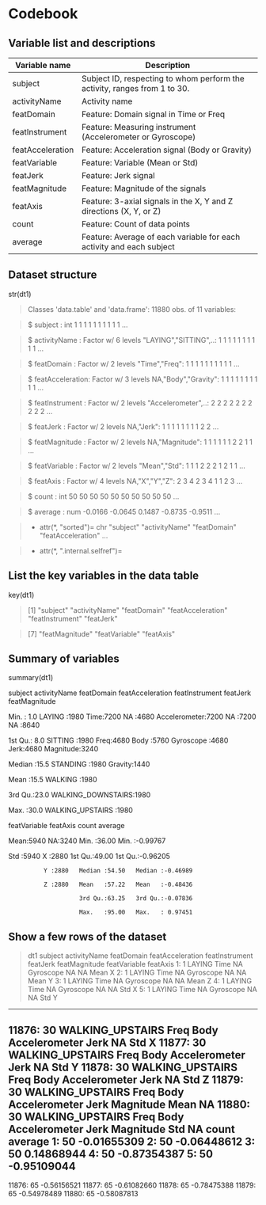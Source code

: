 Codebook
========

Variable list and descriptions
------------------------------

Variable name    | Description
-----------------|-------------
subject          | Subject ID, respecting to whom perform the activity, ranges from 1 to 30.
activityName     | Activity name
featDomain       | Feature: Domain signal in Time or Freq
featInstrument   | Feature: Measuring instrument (Accelerometer or Gyroscope)
featAcceleration | Feature: Acceleration signal (Body or Gravity)
featVariable     | Feature: Variable (Mean or Std)
featJerk         | Feature: Jerk signal
featMagnitude    | Feature: Magnitude of the signals
featAxis         | Feature: 3-axial signals in the X, Y and Z directions (X, Y, or Z)
count        | Feature: Count of data points
average      | Feature: Average of each variable for each activity and each subject


Dataset structure
-----------------

str(dt1)

> Classes 'data.table' and 'data.frame':        11880 obs. of  11 variables:

> $ subject         : int  1 1 1 1 1 1 1 1 1 1 ...

> $ activityName    : Factor w/ 6 levels "LAYING","SITTING",..: 1 1 1 1 1 1 1 1 1 1 ...

> $ featDomain      : Factor w/ 2 levels "Time","Freq": 1 1 1 1 1 1 1 1 1 1 ...

> $ featAcceleration: Factor w/ 3 levels NA,"Body","Gravity": 1 1 1 1 1 1 1 1 1 1 ...

> $ featInstrument  : Factor w/ 2 levels "Accelerometer",..: 2 2 2 2 2 2 2 2 2 2 ...

> $ featJerk        : Factor w/ 2 levels NA,"Jerk": 1 1 1 1 1 1 1 1 2 2 ...

> $ featMagnitude   : Factor w/ 2 levels NA,"Magnitude": 1 1 1 1 1 1 2 2 1 1 ...

> $ featVariable    : Factor w/ 2 levels "Mean","Std": 1 1 1 2 2 2 1 2 1 1 ...

> $ featAxis        : Factor w/ 4 levels NA,"X","Y","Z": 2 3 4 2 3 4 1 1 2 3 ...

> $ count           : int  50 50 50 50 50 50 50 50 50 50 ...

> $ average         : num  -0.0166 -0.0645 0.1487 -0.8735 -0.9511 ...

> - attr(*, "sorted")= chr  "subject" "activityName" "featDomain" "featAcceleration" ...

> - attr(*, ".internal.selfref")=<externalptr>


List the key variables in the data table
----------------------------------------

key(dt1)

> [1] "subject"          "activityName"     "featDomain"       "featAcceleration" "featInstrument"   "featJerk" 

> [7] "featMagnitude"    "featVariable"     "featAxis" 


Summary of variables
--------------------

summary(dt1)

subject                 activityName  featDomain  featAcceleration       featInstrument featJerk      featMagnitude 

 Min.   : 1.0   LAYING            :1980   Time:7200   NA     :4680     Accelerometer:7200   NA  :7200   NA       :8640  
 
 1st Qu.: 8.0   SITTING           :1980   Freq:4680   Body   :5760     Gyroscope    :4680   Jerk:4680   Magnitude:3240  
 
 Median :15.5   STANDING          :1980               Gravity:1440                 
 
 Mean   :15.5   WALKING           :1980                    
 
 3rd Qu.:23.0   WALKING_DOWNSTAIRS:1980 
 
 Max.   :30.0   WALKING_UPSTAIRS  :1980                                                                                 
 
 
 featVariable featAxis      count          average
 
 Mean:5940    NA:3240   Min.   :36.00   Min.   :-0.99767
 
 Std :5940    X :2880   1st Qu.:49.00   1st Qu.:-0.96205
 
              Y :2880   Median :54.50   Median :-0.46989  
              
              Z :2880   Mean   :57.22   Mean   :-0.48436  
              
                        3rd Qu.:63.25   3rd Qu.:-0.07836 
                        
                        Max.   :95.00   Max.   : 0.97451 


Show a few rows of the dataset
------------------------------
> dt1
       subject     activityName featDomain featAcceleration featInstrument featJerk featMagnitude featVariable featAxis
    1:       1           LAYING       Time               NA      Gyroscope       NA            NA         Mean        X
    2:       1           LAYING       Time               NA      Gyroscope       NA            NA         Mean        Y
    3:       1           LAYING       Time               NA      Gyroscope       NA            NA         Mean        Z
    4:       1           LAYING       Time               NA      Gyroscope       NA            NA          Std        X
    5:       1           LAYING       Time               NA      Gyroscope       NA            NA          Std        Y
   ---                                                                                                                 
11876:      30 WALKING_UPSTAIRS       Freq             Body  Accelerometer     Jerk            NA          Std        X
11877:      30 WALKING_UPSTAIRS       Freq             Body  Accelerometer     Jerk            NA          Std        Y
11878:      30 WALKING_UPSTAIRS       Freq             Body  Accelerometer     Jerk            NA          Std        Z
11879:      30 WALKING_UPSTAIRS       Freq             Body  Accelerometer     Jerk     Magnitude         Mean       NA
11880:      30 WALKING_UPSTAIRS       Freq             Body  Accelerometer     Jerk     Magnitude          Std       NA
       count     average
    1:    50 -0.01655309
    2:    50 -0.06448612
    3:    50  0.14868944
    4:    50 -0.87354387
    5:    50 -0.95109044
   ---                  
11876:    65 -0.56156521
11877:    65 -0.61082660
11878:    65 -0.78475388
11879:    65 -0.54978489
11880:    65 -0.58087813